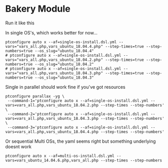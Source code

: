 # Bakery Module



Run it like this

In single OS's, which works better for now...

```
ptconfigure auto x --af=single-os-install.dsl.yml --vars="vars_all.php,vars_ubuntu_18.04.4.php" --step-times=true --step-numbers=true --os_slug="ubuntu_18.04.4"
# ptconfigure auto x --af=single-os-install.dsl.yml --vars="vars_all.php,vars_ubuntu_18.04.2.php" --step-times=true --step-numbers=true --os_slug="ubuntu_18.04.2"
# ptconfigure auto x --af=single-os-install.dsl.yml --vars="vars_all.php,vars_ubuntu_18.04.3.php" --step-times=true --step-numbers=true --os_slug="ubuntu_18.04.3"
```


Single in parallel should work fine if you've got resources
```
ptconfigure parallax -yg \
 --command-1='ptconfigure auto x --af=single-os-install.dsl.yml --vars=vars_all.php,vars_ubuntu_18.04.2.php --step-times --step-numbers' \
 --command-2='ptconfigure auto x --af=single-os-install.dsl.yml --vars=vars_all.php,vars_ubuntu_18.04.3.php --step-times --step-numbers' \
 --command-3='ptconfigure auto x --af=single-os-install.dsl.yml --vars=vars_all.php,vars_ubuntu_18.04.4.php --step-times --step-numbers' 
```

Or sequential Multi OSs, the yaml seems right but something underlying doesnt work

```
ptconfigure auto x --af=multi-os-install.dsl.yml --vars=vars_ubuntu_14.04.6.php,vars_all.php --step-times --step-numbers
```

